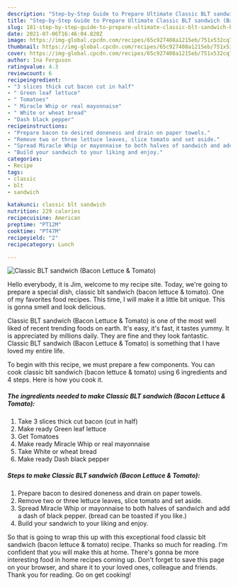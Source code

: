 ```yaml
---
description: "Step-by-Step Guide to Prepare Ultimate Classic BLT sandwich (Bacon Lettuce &amp;amp; Tomato)"
title: "Step-by-Step Guide to Prepare Ultimate Classic BLT sandwich (Bacon Lettuce &amp;amp; Tomato)"
slug: 181-step-by-step-guide-to-prepare-ultimate-classic-blt-sandwich-bacon-lettuce-and-amp-tomato
date: 2021-07-06T16:46:04.820Z
image: https://img-global.cpcdn.com/recipes/65c927408a1215eb/751x532cq70/classic-blt-sandwich-bacon-lettuce-tomato-recipe-main-photo.jpg
thumbnail: https://img-global.cpcdn.com/recipes/65c927408a1215eb/751x532cq70/classic-blt-sandwich-bacon-lettuce-tomato-recipe-main-photo.jpg
cover: https://img-global.cpcdn.com/recipes/65c927408a1215eb/751x532cq70/classic-blt-sandwich-bacon-lettuce-tomato-recipe-main-photo.jpg
author: Ina Ferguson
ratingvalue: 4.3
reviewcount: 6
recipeingredient:
- "3 slices thick cut bacon cut in half"
- " Green leaf lettuce"
- " Tomatoes"
- " Miracle Whip or real mayonnaise"
- " White or wheat bread"
- "Dash black pepper"
recipeinstructions:
- "Prepare bacon to desired doneness and drain on paper towels."
- "Remove two or three lettuce leaves, slice tomato and set aside."
- "Spread Miracle Whip or mayonnaise to both halves of sandwich and add a dash of black pepper. (bread can be toasted if you like.)"
- "Build your sandwich to your liking and enjoy."
categories:
- Recipe
tags:
- classic
- blt
- sandwich

katakunci: classic blt sandwich 
nutrition: 229 calories
recipecuisine: American
preptime: "PT12M"
cooktime: "PT47M"
recipeyield: "2"
recipecategory: Lunch

---
```



![Classic BLT sandwich (Bacon Lettuce &amp; Tomato)](https://img-global.cpcdn.com/recipes/65c927408a1215eb/751x532cq70/classic-blt-sandwich-bacon-lettuce-tomato-recipe-main-photo.jpg)

Hello everybody, it is Jim, welcome to my recipe site. Today, we're going to prepare a special dish, classic blt sandwich (bacon lettuce &amp; tomato). One of my favorites food recipes. This time, I will make it a little bit unique. This is gonna smell and look delicious.

Classic BLT sandwich (Bacon Lettuce &amp; Tomato) is one of the most well liked of recent trending foods on earth. It's easy, it's fast, it tastes yummy. It is appreciated by millions daily. They are fine and they look fantastic. Classic BLT sandwich (Bacon Lettuce &amp; Tomato) is something that I have loved my entire life.




To begin with this recipe, we must prepare a few components. You can cook classic blt sandwich (bacon lettuce &amp; tomato) using 6 ingredients and 4 steps. Here is how you cook it.

<!--inarticleads1-->

##### The ingredients needed to make Classic BLT sandwich (Bacon Lettuce &amp; Tomato):

1. Take 3 slices thick cut bacon (cut in half)
1. Make ready  Green leaf lettuce
1. Get  Tomatoes
1. Make ready  Miracle Whip or real mayonnaise
1. Take  White or wheat bread
1. Make ready Dash black pepper




<!--inarticleads2-->

##### Steps to make Classic BLT sandwich (Bacon Lettuce &amp; Tomato):

1. Prepare bacon to desired doneness and drain on paper towels.
1. Remove two or three lettuce leaves, slice tomato and set aside.
1. Spread Miracle Whip or mayonnaise to both halves of sandwich and add a dash of black pepper. (bread can be toasted if you like.)
1. Build your sandwich to your liking and enjoy.




So that is going to wrap this up with this exceptional food classic blt sandwich (bacon lettuce &amp; tomato) recipe. Thanks so much for reading. I'm confident that you will make this at home. There's gonna be more interesting food in home recipes coming up. Don't forget to save this page on your browser, and share it to your loved ones, colleague and friends. Thank you for reading. Go on get cooking!
